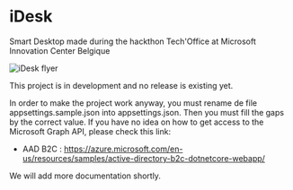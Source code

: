 # iDesk
Smart Desktop made during the hackthon Tech'Office at Microsoft Innovation Center Belgique

![iDesk flyer](https://image.ibb.co/gpm5wx/iDesk.png)

This project is in development and no release is existing yet.

In order to make the project work anyway, you must rename de file appsettings.sample.json into appsettings.json.
Then you must fill the gaps by the correct value.
If you have no idea on how to get access to the Microsoft Graph API, please check this link:
 - AAD B2C : https://azure.microsoft.com/en-us/resources/samples/active-directory-b2c-dotnetcore-webapp/

We will add more documentation shortly.
